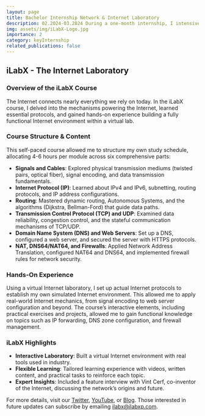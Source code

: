 ```yaml
---
layout: page
title: Bachelor Internship Network & Internet Laboratory
description: 02.2024-03.2024 During a one-month internship, I intensively developed code for the OSI model’s network layer using CISCO, including IP, DNS, BGP, ICMP, TCP.. 
img: assets/img/iLabX-Logo.jpg
importance: 2
category: keyInternship
related_publications: false
---
```


## iLabX - The Internet Laboratory  

### Overview of the iLabX Course

The Internet connects nearly everything we rely on today. In the iLabX course, I delved into the mechanisms powering the Internet, learned essential protocols, and gained hands-on experience building a fully functional Internet environment within a virtual lab.

### Course Structure & Content

This self-paced course allowed me to structure my own study schedule, allocating 4-6 hours per module across six comprehensive parts:

- **Signals and Cables**: Explored physical transmission mediums (twisted pairs, optical fiber), signal encoding, and data transmission fundamentals.
- **Internet Protocol (IP)**: Learned about IPv4 and IPv6, subnetting, routing protocols, and IP address configurations.
- **Routing**: Mastered dynamic routing, Autonomous Systems, and the algorithms (Dijkstra, Bellman-Ford) that guide data paths.
- **Transmission Control Protocol (TCP) and UDP**: Examined data reliability, congestion control, and the stateful communication mechanisms of TCP/UDP.
- **Domain Name System (DNS) and Web Servers**: Set up a DNS, configured a web server, and secured the server with HTTPS protocols.
- **NAT, DNS64/NAT64, and Firewalls**: Applied Network Address Translation, configured NAT64 and DNS64, and implemented firewall rules for network security.

### Hands-On Experience

Using a virtual Internet laboratory, I set up actual Internet protocols to establish my own simulated Internet environment. This allowed me to apply real-world Internet mechanics, from signal encoding to web server configuration and beyond. The course’s interactive elements, including practical exercises and projects, allowed me to gain functional knowledge on topics such as IP forwarding, DNS zone configuration, and firewall management.

### iLabX Highlights

- **Interactive Laboratory**: Built a virtual Internet environment with real tools used in industry.
- **Flexible Learning**: Tailored learning experience with videos, written content, and practical tasks to reinforce each topic.
- **Expert Insights**: Included a feature interview with Vint Cerf, co-inventor of the Internet, discussing the network’s origins and future.

For more details, visit our [Twitter](https://twitter.com/), [YouTube](https://youtube.com/), or [Blog](https://ilabx.blog). Those interested in future updates can subscribe by emailing [ilabx@ilabxp.com](mailto:ilabx@ilabxp.com).
